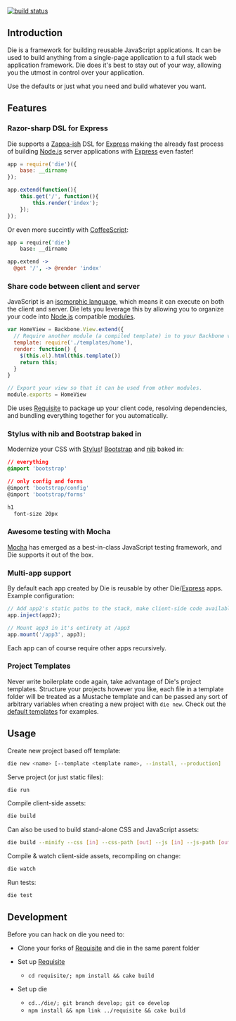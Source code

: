 [![build status](https://secure.travis-ci.org/zeekay/die.png)](http://travis-ci.org/zeekay/die)
## Introduction

Die is a framework for building reusable JavaScript applications. It can be used to build anything
from a single-page application to a full stack web application framework. Die does it's best to stay out
of your way, allowing you the utmost in control over your application.

Use the defaults or just what you need and build whatever you want.

## Features

### Razor-sharp DSL for Express
Die supports a [Zappa-ish][zappa] DSL for [Express][express] making the already fast process
of building [Node.js][node] server applications with [Express][express] even faster!

```javascript
app = require('die')({
    base: __dirname
});

app.extend(function(){
    this.get('/', function(){
        this.render('index');
    });
});
```

Or even more succintly with [CoffeeScript][coffee]:

```coffeescript
app = require('die')
    base: __dirname

app.extend ->
  @get '/', -> @render 'index'
```

### Share code between client and server
JavaScript is an [isomorphic language][isomorphic], which means it can execute on both the client
and server. Die lets you leverage this by allowing you to organize your code into [Node.js][node]
compatible [modules][modules].

```javascript
var HomeView = Backbone.View.extend({
  // Require another module (a compiled template) in to your Backbone view.
  template: require('./templates/home'),
  render: function() {
    $(this.el).html(this.template())
    return this;
  }
}

// Export your view so that it can be used from other modules.
module.exports = HomeView
```

Die uses [Requisite][requisite] to package up your client code, resolving dependencies, and bundling
 everything together for you automatically.

### Stylus with nib and Bootstrap baked in
Modernize your CSS with [Stylus][stylus]! [Bootstrap][bootstrap] and [nib][nib] baked in:

```css
// everything
@import 'bootstrap'

// only config and forms
@import 'bootstrap/config'
@import 'bootstrap/forms'

h1
  font-size 20px
```

### Awesome testing with Mocha
[Mocha][mocha] has emerged as a best-in-class JavaScript testing framework, and Die supports it out
of the box.

### Multi-app support
By default each app created by Die is reusable by other Die/[Express][express] apps. Example
configuration:

```javascript
// Add app2's static paths to the stack, make client-side code available.
app.inject(app2);

// Mount app3 in it's entirety at /app3
app.mount('/app3', app3);
```

Each app can of course require other apps recursively.

### Project Templates
Never write boilerplate code again, take advantage of Die's project templates.
Structure your projects however you like, each file in a template folder will be treated as a
Mustache template and can be passed any sort of arbitrary variables when creating a new project
with `die new`. Check out the [default templates][templates] for examples.

## Usage
Create new project based off template:

```bash
die new <name> [--template <template name>, --install, --production]
```

Serve project (or just static files):

```bash
die run
```

Compile client-side assets:

```bash
die build
```

Can also be used to build stand-alone CSS and JavaScript assets:

```bash
die build --minify --css [in] --css-path [out] --js [in] --js-path [out]
```

Compile & watch client-side assets, recompiling on change:

```bash
die watch
```

Run tests:

```bash
die test
```

[backbone]: http://backbonejs.org
[bootstrap]: http://twitter.github.com/bootstrap
[coffee]: http://coffeescript.org
[express]: http://expressjs.com
[isomorphic]: blog.nodejitsu.com/scaling-isomorphic-javascript-code
[jade]: http://jade-lang.com
[mocha]: https://visionmedia.github.com/mocha
[modules]: http://nodejs.org/api/modules.html
[nib]: https://github.com/visionmedia/nib
[node]: http://nodejs.org
[requisite]: http://requisitejs.org
[stylus]: http://learnboost.github.com/stylus
[templates]: https://github.com/zeekay/die/tree/master/templates
[zappa]: https://github.com/mauricemach/zappa

## Development

Before you can hack on die you need to:

* Clone your forks of [Requisite][requisite] and die in the same parent folder

* Set up [Requisite][requisite]
  * `cd requisite/; npm install && cake build`

* Set up die
  * `cd../die/; git branch develop; git co develop`
  * `npm install && npm link ../requisite && cake build`
